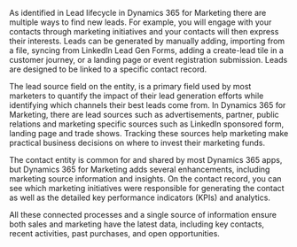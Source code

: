 As identified in Lead lifecycle in Dynamics 365 for
Marketing there are multiple ways to find new leads. For
example, you will engage with your contacts through marketing
initiatives and your contacts will then express their interests. Leads
can be generated by manually adding, importing from a file, syncing from
LinkedIn Lead Gen Forms, adding a create-lead tile in a customer
journey, or a landing page or event registration submission. Leads are
designed to be linked to a specific contact record.

The lead source field on the entity, is a primary field used by most
marketers to quantify the impact of their lead generation efforts while
identifying which channels their best leads come from. In Dynamics 365
for Marketing, there are lead sources such as advertisements, partner,
public relations and marketing specific sources such as LinkedIn
sponsored form, landing page and trade shows. Tracking these sources
help marketing make practical business decisions on where to invest
their marketing funds.

The contact entity is common for and shared by most Dynamics 365 apps,
but Dynamics 365 for Marketing adds several enhancements,
including marketing source information and insights. On the contact
record, you can see which marketing initiatives were responsible for
generating the contact as well as the detailed  key performance indicators (KPIs) and analytics.

All these connected processes and a single source of information ensure
both sales and marketing have the latest data, including key contacts,
recent activities, past purchases, and open opportunities.